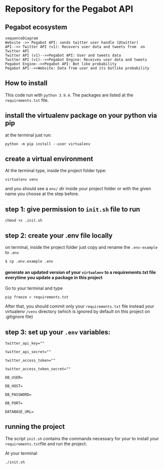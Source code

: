# Repository for the Pegabot API  
  

## Pegabot ecosystem

```mermaid
sequenceDiagram
Website ->> Pegabot API: sends twitter user handle (@twitter)
API-->> Twitter API (v1): Recovers user data and tweets from  on Twitter API
Twitter API (v1)-->>Pegabot API: User and tweets data
Twitter API (v1)-->>Pegabot Engine: Receives user data and tweets
Pegabot Engine-->>Pegabot API: Bot like probability
Pegabot API-->>Website: Data from user and its botlike probability 
```

## How to install
  
This code run with `python 3.9.4`. The packages are listed at the `requirements.txt` file.  
   
  
## install the virtualenv package on your python via pip  
  
at the terminal just run:  
  
`python -m pip install --user virtualenv`  
  
## create a virtual environment   
  
At the terminal type, inside the project folder type:  
  
`virtualenv venv`   

and you should see a `env/` dir inside your project folder or with the given name you choose at the step before.  
  
  
## step 1: give permission to `init.sh` file to run  
  
```console
chmod +x .init.sh
```
  
## step 2: create your .env file locally  
  
on terminal, inside the project folder just copy and rename the `.env-example` to `.env`  
  
`$ cp .env.example .env`  
  
#### generate an updated version of your `virtualenv` to a requirements.txt file  everytime you update a package in this project
  
Go to your terminal and type  
  
`pip freeze > requirements.txt`  
  
After that, you should commit only your `requirements.txt` file instead your virtualenv `/venv` directory (which is ignored by default on this project on .gitignore file) 

 ## step 3: set up your `.env` variables:

```console
twitter_api_key=""

twitter_api_secret=""

twitter_access_token=""

twitter_access_token_secret=""

DB_USER=

DB_HOST=

DB_PASSWORD=

DB_PORT=

DATABASE_URL=
```

## running the project 

The script `init.sh` contains the commands necessary for your to install your `requirements.txt`file and run the project.

At your terminal 
```console
./init.sh
```